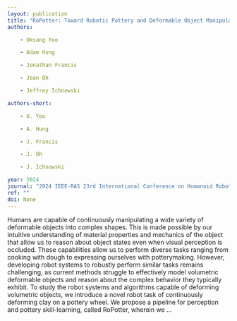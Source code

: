 ```yaml
---
layout: publication
title: "RoPotter: Toward Robotic Pottery and Deformable Object Manipulation with Structural Priors"
authors:

    - Uksang Yoo

    - Adam Hung

    - Jonathan Francis

    - Jean Oh

    - Jeffrey Ichnowski

authors-short:

    - U. Yoo

    - A. Hung

    - J. Francis

    - J. Oh

    - J. Ichnowski

year: 2024
journal: "2024 IEEE-RAS 23rd International Conference on Humanoid Robots (Humanoids)"
ref: ""
doi: None
---
```


Humans are capable of continuously manipulating a wide variety of deformable objects into complex shapes. This is made possible by our intuitive understanding of material properties and mechanics of the object that allow us to reason about object states even when visual perception is occluded. These capabilities allow us to perform diverse tasks ranging from cooking with dough to expressing ourselves with potterymaking. However, developing robot systems to robustly perform similar tasks remains challenging, as current methods struggle to effectively model volumetric deformable objects and reason about the complex behavior they typically exhibit. To study the robot systems and algorithms capable of deforming volumetric objects, we introduce a novel robot task of continuously deforming clay on a pottery wheel. We propose a pipeline for perception and pottery skill-learning, called RoPotter, wherein we …
    